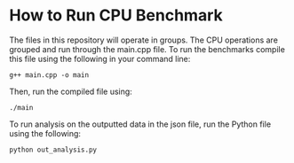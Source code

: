 # How to Run CPU Benchmark

The files in this repository will operate in groups. The CPU operations are grouped and run through the main.cpp file. To run the benchmarks compile this file using the following in your command line:
```
g++ main.cpp -o main
```
Then, run the compiled file using:
```
./main
```

To run analysis on the outputted data in the json file, run the Python file using the following:
```
python out_analysis.py
```
